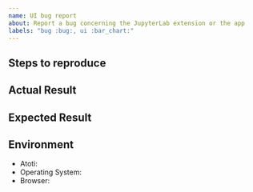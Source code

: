 ```yaml
---
name: UI bug report
about: Report a bug concerning the JupyterLab extension or the app
labels: "bug :bug:, ui :bar_chart:"
---
```


<!--
Thank you for reporting a bug! Please make sure you have searched for similar issues.

By opening an issue, you agree with Atoti's terms of use and privacy policy available at https://www.atoti.io/terms and https://www.atoti.io/privacy-policy
-->

## Steps to reproduce

<!--
Include a screenshot, GIF, video, and/or concise code and steps to reproduce your issue.
If necessary, attach a small dataset.
-->

## Actual Result

<!--
Include the error message if you have one.
You can also look at the console logs in your browser devtools and include them between HTML tags like that <details><pre>{paste logs here}</pre></details>.
-->

## Expected Result

## Environment

<!--
Add any other versions relevant to your issue.

Tip: Atoti's version can be seen in the browser console when using the JupyterLab extension or in the "About" menu of the application.

You may run the following python code:

    import sys
    import atoti as tt
    print('- Atoti: '+tt.__version__)
    print('- Operating System: '+sys.platform)
-->

- Atoti:
- Operating System:
- Browser:
